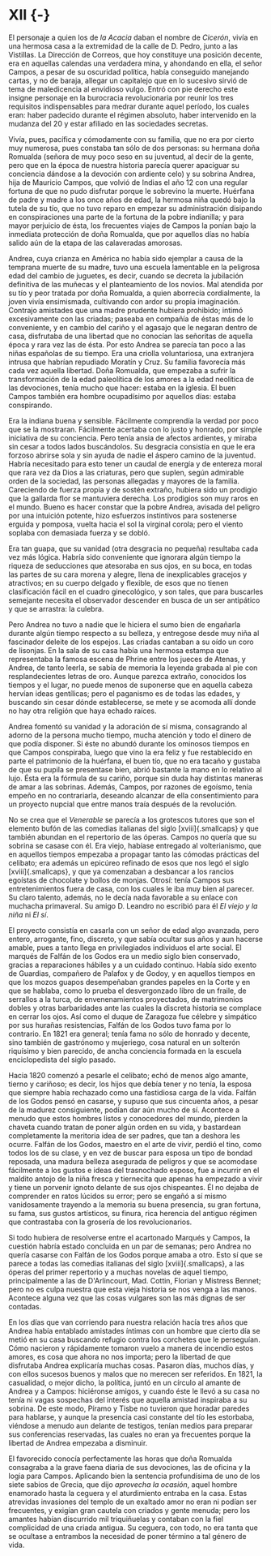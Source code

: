 # XII {-}

El personaje a quien los de *la Acacia* daban el nombre de *Cicerón*, vivía en
una hermosa casa a la extremidad de la calle de D. Pedro, junto a las
Vistillas. La Dirección de Correos, que hoy constituye una posición decente,
era en aquellas calendas una verdadera mina, y ahondando en ella, el señor
Campos, a pesar de su oscuridad política, había conseguido manejando cartas,
y no de baraja, allegar un capitalejo que en lo sucesivo sirvió de tema de
maledicencia al envidioso vulgo. Entró con pie derecho este insigne personaje
en la burocracia revolucionaria por reunir los tres requisitos indispensables
para medrar durante aquel período, los cuales eran: haber padecido durante el
régimen absoluto, haber intervenido en la mudanza del 20 y estar afiliado en
las sociedades secretas.

Vivía, pues, pacífica y cómodamente con su familia, que no era por cierto muy
numerosa, pues constaba tan sólo de dos personas: su hermana doña Romualda
(señora de muy poco seso en su juventud, al decir de la gente, pero que en la
época de nuestra historia parecía querer apaciguar su conciencia dándose a la
devoción con ardiente celo) y su sobrina Andrea, hija de Mauricio Campos, que
volvió de Indias el año 12 con una regular fortuna de que no pudo disfrutar
porque le sobrevino la muerte. Huérfana de padre y madre a los once años de
edad, la hermosa niña quedó bajo la tutela de su tío, que no tuvo reparo en
empezar su administración disipando en conspiraciones una parte de la fortuna
de la pobre indianilla; y para mayor perjuicio de ésta, los frecuentes viajes
de Campos la ponían bajo la inmediata protección de doña Romualda, que por
aquellos días no había salido aún de la etapa de las calaveradas amorosas. 

Andrea, cuya crianza en América no había sido ejemplar a causa de la temprana
muerte de su madre, tuvo una escuela lamentable en la peligrosa edad del cambio
de juguetes, es decir, cuando se decreta la jubilación definitiva de las
muñecas y el planteamiento de los novios. Mal atendida por su tío y peor
tratada por doña Romualda, a quien aborrecía cordialmente, la joven vivía
ensimismada, cultivando con ardor su propia imaginación. Contrajo amistades que
una madre prudente hubiera prohibido; intimó excesivamente con las criadas;
paseaba en compañía de éstas más de lo conveniente, y en cambio del cariño y el
agasajo que le negaran dentro de casa, disfrutaba de una libertad que no
conocían las señoritas de aquella época y rara vez las de ésta. Por esto Andrea
se parecía tan poco a las niñas españolas de su tiempo. Era una criolla
voluntariosa, una extranjera intrusa que habrían repudiado Moratín y Cruz. Su
familia favorecía más cada vez aquella libertad. Doña Romualda, que empezaba
a sufrir la transformación de la edad paleolítica de los amores a la edad
neolítica de las devociones, tenía mucho que hacer: estaba en la iglesia. El
buen Campos también era hombre ocupadísimo por aquellos días: estaba
conspirando.

Era la indiana buena y sensible. Fácilmente comprendía la verdad por poco que
se la mostraran. Fácilmente acertaba con lo justo y honrado, por simple
iniciativa de su conciencia. Pero tenía ansia de afectos ardientes, y miraba
sin cesar a todos lados buscándolos. Su desgracia consistía en que le era
forzoso abrirse sola y sin ayuda de nadie el áspero camino de la juventud.
Habría necesitado para esto tener un caudal de energía y de entereza moral que
rara vez da Dios a las criaturas, pero que suplen, según admirable orden de la
sociedad, las personas allegadas y mayores de la familia. Careciendo de fuerza
propia y de sostén extraño, hubiera sido un prodigio que la gallarda flor se
mantuviera derecha. Los prodigios son muy raros en el mundo. Bueno es hacer
constar que la pobre Andrea, avisada del peligro por una intuición potente,
hizo esfuerzos instintivos para sostenerse erguida y pomposa, vuelta hacia el
sol la virginal corola; pero el viento soplaba con demasiada fuerza y se dobló.

Era tan guapa, que su vanidad (otra desgracia no pequeña) resultaba cada vez
más lógica. Habría sido conveniente que ignorara algún tiempo la riqueza de
seducciones que atesoraba en sus ojos, en su boca, en todas las partes de su
cara morena y alegre, llena de inexplicables gracejos y atractivos; en su
cuerpo delgado y flexible, de esos que no tienen clasificación fácil en el
cuadro ginecológico,  y son tales, que para buscarles semejante necesita el
observador descender en busca de un ser antipático y que se arrastra: la
culebra.

Pero Andrea no tuvo a nadie que le hiciera el sumo bien de engañarla durante
algún tiempo respecto a su belleza, y entregose desde muy niña al fascinador
deleite de los espejos. Las criadas cantaban a su oído un coro de lisonjas. En
la sala de su casa había una hermosa estampa que representaba la famosa escena
de Phrine entre los jueces de Atenas, y Andrea, de tanto leerla, se sabía de
memoria la leyenda grabada al pie con resplandecientes letras de oro. Aunque
parezca extraño, conocidos los tiempos y el lugar, no puede menos de suponerse
que en aquella cabeza hervían ideas gentílicas; pero el paganismo es de todas
las edades, y buscando sin cesar dónde establecerse, se mete y se acomoda allí
donde no hay otra religión que haya echado raíces.

Andrea fomentó su vanidad y la adoración de sí misma, consagrando al adorno de
la persona mucho tiempo, mucha atención y todo el dinero de que podía disponer.
Si éste no abundó durante los ominosos tiempos en que Campos conspiraba, luego
que vino la era feliz y fue restablecido en parte el patrimonio de la huérfana,
el buen tío, que no era  tacaño y gustaba de que su pupila se presentase bien,
abrió bastante la mano en lo relativo al lujo. Ésta era la fórmula de su
cariño, porque sin duda hay distintas maneras de amar a las sobrinas. Además,
Campos, por razones de egoísmo, tenía empeño en no contrariarla, deseando
alcanzar de ella consentimiento para un proyecto nupcial que entre manos traía
después de la revolución.

No se crea que el *Venerable* se parecía a los grotescos tutores que son el
elemento bufón de las comedias italianas del siglo <span class="sc3">[xviii]{.smallcaps}</span> 
y que también abundan en el repertorio de las óperas. Campos no quería que su sobrina se
casase con él. Era viejo, habíase entregado al volterianismo, que en aquellos
tiempos empezaba a propagar tanto las cómodas prácticas del celibato; era además un epicúreo refinado 
de esos que nos legó el siglo <span class="sc3">[xviii]{.smallcaps}</span>, y que ya comenzaban a 
desbancar a los rancios egoístas de chocolate y bollos de monjas. Otrosí: tenía Campos sus 
entretenimientos fuera de casa, con los cuales le iba muy bien al parecer. Su claro talento, además,
no le decía nada favorable a su enlace con muchacha primaveral. Su amigo D. Leandro no
escribió para él *El viejo y la niña* ni *El sí*.

El proyecto consistía en casarla con un señor de edad algo avanzada, pero
entero, arrogante, fino, discreto, y que sabía ocultar sus años y aun hacerse
amable, pues a tanto llega en privilegiados individuos el arte social. El
marqués de Falfán de los Godos era un medio siglo bien conservado, gracias
a reparaciones hábiles y a un cuidado continuo. Había sido exento de Guardias,
compañero de Palafox y de Godoy, y en aquellos tiempos en que los mozos guapos
desempeñaban grandes papeles en la Corte y en que se hablaba, como lo prueba el
desvergonzado libro de un fraile, de serrallos a la turca, de envenenamientos
proyectados, de matrimonios dobles y otras barbaridades ante las cuales la
discreta historia se complace en cerrar los ojos. Así como el duque de Zaragoza
fue célebre y simpático por sus hurañas resistencias, Falfán de los Godos tuvo
fama por lo contrario. En 1821 era general; tenía fama no sólo de honrado
y decente, sino también de gastrónomo y mujeriego, cosa natural en un solterón
riquísimo y bien parecido, de ancha conciencia formada en la escuela
enciclopedista del siglo pasado.

Hacia 1820 comenzó a pesarle el celibato; echó de menos algo amante, tierno
y cariñoso; es decir, los hijos que debía tener y no tenía, la esposa que
siempre había rechazado como una fastidiosa carga de la vida. Falfán de los
Godos pensó en casarse, y supuso que sus cincuenta años, a pesar de la madurez
consiguiente, podían dar aún mucho de sí. Acontece  a menudo que estos hombres
listos y conocedores del mundo, pierden la chaveta cuando tratan de poner algún
orden en su vida, y bastardean completamente la meritoria idea de ser padres,
que tan a deshora les ocurre. Falfán de los Godos, maestro en el arte de vivir,
perdió el tino, como todos los de su clase, y en vez de buscar para esposa un
tipo de bondad reposada, una madura belleza asegurada de peligros y que se
acomodase fácilmente a los gustos e ideas del trasnochado esposo, fue
a incurrir en el maldito antojo de la niña fresca y tiernecita que apenas ha
empezado a vivir y tiene un porvenir ignoto delante de sus ojos chispeantes. Él
no dejaba de comprender en ratos lúcidos su error; pero se engañó a sí mismo
vanidosamente trayendo a la memoria su buena presencia, su gran fortuna, su
fama, sus gustos artísticos, su finura, rica herencia del antiguo régimen que
contrastaba con la grosería de los revolucionarios.

Si todo hubiera de resolverse entre el acartonado Marqués y Campos, la cuestión
habría estado concluida en un par de semanas; pero Andrea no quería casarse con
Falfán de los Godos porque amaba a otro. Esto sí que se parece a todas las
comedias italianas del siglo <span class="sc3">[xviii]{.smallcaps}</span>, a las 
óperas del primer repertorio y a muchas novelas de aquel tiempo, principalmente 
a las de D'Arlincourt, Mad. Cottin, Florian y Mistress Bennet; pero no es culpa 
nuestra que esta vieja historia se nos venga a las manos. Acontece alguna vez 
que las cosas vulgares son las más dignas de ser contadas.

En los días que van corriendo para nuestra relación hacía tres años que Andrea
había entablado amistades íntimas con un hombre que cierto día se metió en su
casa buscando refugio contra los corchetes que le perseguían. Cómo nacieron
y rápidamente tomaron vuelo a manera de incendio estos amores, es cosa que
ahora no nos importa; pero la libertad de que disfrutaba Andrea explicaría
muchas cosas. Pasaron días, muchos días, y con ellos sucesos buenos y malos que
no merecen ser referidos. En 1821, la casualidad, o mejor dicho, la política,
juntó en un círculo al amante de Andrea y a Campos: hiciéronse amigos, y cuando
éste le llevó a su casa no tenía ni vagas sospechas del interés que aquella
amistad inspiraba a su sobrina. De este modo, Píramo y Tisbe no tuvieron que
horadar paredes para hablarse, y aunque la presencia casi constante del tío les
estorbaba, viéndose a menudo aun delante de testigos, tenían medios para
preparar sus conferencias reservadas, las cuales no eran ya frecuentes porque
la libertad de Andrea empezaba a disminuir. 

El favorecido conocía perfectamente las horas que doña Romualda consagraba a la
grave faena diaria de sus devociones, las de oficina y la logia para Campos.
Aplicando bien la sentencia profundísima de uno de los siete sabios de Grecia,
que dijo *aprovecha la ocasión*, aquel hombre enamorado hasta la ceguera y el
aturdimiento entraba en la casa. Estas atrevidas invasiones del templo de un
exaltado amor no eran ni podían ser frecuentes, y exigían gran cautela con
criados y gente menuda; pero los amantes habían discurrido mil triquiñuelas
y contaban con la fiel complicidad de una criada antigua. Su ceguera, con todo,
no era tanta que se ocultase a entrambos la necesidad de poner término a tal
género de vida.

